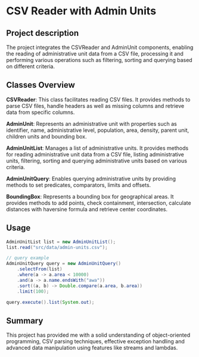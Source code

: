 # CSV Reader with Admin Units

## Project description
The project integrates the CSVReader and AdminUnit components, enabling the reading of administrative unit data from a CSV file, processing it and performing various operations such as filtering, sorting and querying based on different criteria.

## Classes Overview
**CSVReader**: This class facilitates reading CSV files. It provides methods to parse CSV files, handle headers as well as missing columns and retrieve data from specific columns.

**AdminUnit**: Represents an administrative unit with properties such as identifier, name, administrative level, population, area, density, parent unit, children units and bounding box.

**AdminUnitList**: Manages a list of administrative units. It provides methods for reading administrative unit data from a CSV file, listing administrative units, filtering, sorting and querying administrative units based on various criteria.

**AdminUnitQuery**: Enables querying administrative units by providing methods to set predicates, comparators, limits and offsets.

**BoundingBox**: Represents a bounding box for geographical areas. It provides methods to add points, check containment, intersection, calculate distances with haversine formula and retrieve center coordinates.

## Usage
```java
AdminUnitList list = new AdminUnitList();
list.read("src/data/admin-units.csv");

// query example
AdminUnitQuery query = new AdminUnitQuery()
    .selectFrom(list)
    .where(a -> a.area < 10000)
    .and(a -> a.name.endsWith("awa"))
    .sort((a, b) -> Double.compare(a.area, b.area))
    .limit(100);

query.execute().list(System.out);
```
## Summary
This project has provided me with a solid understanding of object-oriented programming, CSV parsing techniques, effective exception handling and advanced data manipulation using features like streams and lambdas.
